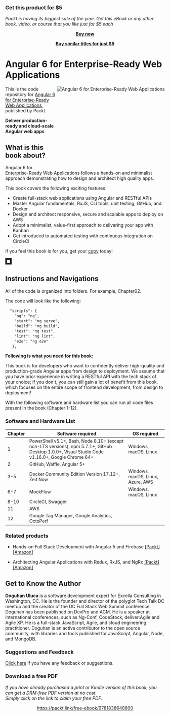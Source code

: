 
### Get this product for $5

<i>Packt is having its biggest sale of the year. Get this eBook or any other book, video, or course that you like just for $5 each</i>


<b><p align='center'>[Buy now](https://packt.link/9781838648800)</p></b>


<b><p align='center'>[Buy similar titles for just $5](https://subscription.packtpub.com/search)</p></b>


# Angular 6 for Enterprise-Ready Web Applications

<a href="https://www.packtpub.com/web-development/angular-6-enterprise-ready-web-applications?utm_source=github&utm_medium=repository&utm_campaign=9781786462909"><img src="https://www.packtpub.com/sites/default/files/B05684_cover.png" alt="Angular 6 for Enterprise-Ready Web Applications" height="256px" align="right"></a>

This is the code repository for [Angular 6 for Enterprise-Ready Web Applications](https://www.packtpub.com/web-development/angular-6-enterprise-ready-web-applications?utm_source=github&utm_medium=repository&utm_campaign=9781786462909), published by Packt.

**Deliver production-ready and cloud-scale Angular web apps**

## What is this book about?
Angular 6 for Enterprise-Ready Web Applications follows a hands-on and minimalist approach demonstrating how to design and architect high quality apps.

This book covers the following exciting features:
* Create full-stack web applications using Angular and RESTful APIs 
* Master Angular fundamentals, RxJS, CLI tools, unit testing, GitHub, and Docker 
* Design and architect responsive, secure and scalable apps to deploy on AWS
* Adopt a minimalist, value-first approach to delivering your app with Kanban
* Get introduced to automated testing with continuous integration on CircleCI 

If you feel this book is for you, get your [copy](https://www.amazon.com/dp/1786462907) today!

<a href="https://www.packtpub.com/?utm_source=github&utm_medium=banner&utm_campaign=GitHubBanner"><img src="https://raw.githubusercontent.com/PacktPublishing/GitHub/master/GitHub.png" 
alt="https://www.packtpub.com/" border="5" /></a>


## Instructions and Navigations
All of the code is organized into folders. For example, Chapter02.

The code will look like the following:
```
  "scripts": {
    "ng": "ng",
    "start": "ng serve",
    "build": "ng build",
    "test": "ng test",
    "lint": "ng lint",
    "e2e": "ng e2e"
   },
```

**Following is what you need for this book:**

This book is for developers who want to confidently deliver high-quality and production-grade Angular apps from design to deployment. We assume that you have prior experience in writing a RESTful API with the tech stack of your choice; if you don't, you can still gain a lot of benefit from this book, which focuses on the entire scope of frontend development, from design to deployment!

With the following software and hardware list you can run all code files present in the book (Chapter 1-12).

### Software and Hardware List

| Chapter  | Software required                   | OS required                        |
| -------- | ------------------------------------| -----------------------------------|
| 1        | PowerShell v5.1+, Bash, Node 8.10+ (except non-LTS versions), npm 5.7.1+, GitHub Desktop 1.0.0+, Visual Studio Code v1.16.0+, Google Chrome 64+                     | Windows, macOS, Linux |
| 2        | GitHub, Waffle, Angular 5+            | |
| 3-5        | Docker Community Edition Version 17.12+, Zeit Now            | Windows, macOS, Linux, Azure, AWS |
| 6-7        | MockFlow          | Windows, macOS, Linux |
| 8-10        | CircleCI, Swagger           |   |
| 11        | AWS            |  |
| 12      | Google Tag Manager, Google Analytics, OctoPerf         |  |


### Related products <Other books you may enjoy>
* Hands-on Full Stack Development with Angular 5 and Firebase [[Packt]](https://www.packtpub.com/application-development/hands-full-stack-development-angular-5-and-firebase?utm_source=github&utm_medium=repository&utm_campaign=9781788298735) [[Amazon]](https://www.amazon.com/dp/178829873X)

* Architecting Angular Applications with Redux, RxJS, and NgRx [[Packt]](https://www.packtpub.com/web-development/architecting-angular-applications-redux?utm_source=github&utm_medium=repository&utm_campaign=9781787122406) [[Amazon]](https://www.amazon.com/dp/1787122409)

## Get to Know the Author
**Doguhan Uluca** is a software development expert for Excella Consulting in Washington, DC. He is the founder and director of the polyglot Tech Talk DC meetup and the creator of the DC Full Stack Web Summit conference. Doguhan has been published on DevPro and ACM. He is a speaker at international conferences, such as Ng-Conf, CodeStock, deliver:Agile and Agile XP. He is a full-stack JavaScript, Agile, and cloud engineering practitioner. Doguhan is an active contributor to the open source community, with libraries and tools published for JavaScript, Angular, Node, and MongoDB.

### Suggestions and Feedback
[Click here](https://docs.google.com/forms/d/e/1FAIpQLSdy7dATC6QmEL81FIUuymZ0Wy9vH1jHkvpY57OiMeKGqib_Ow/viewform) if you have any feedback or suggestions.
### Download a free PDF

 <i>If you have already purchased a print or Kindle version of this book, you can get a DRM-free PDF version at no cost.<br>Simply click on the link to claim your free PDF.</i>
<p align="center"> <a href="https://packt.link/free-ebook/9781838648800">https://packt.link/free-ebook/9781838648800 </a> </p>